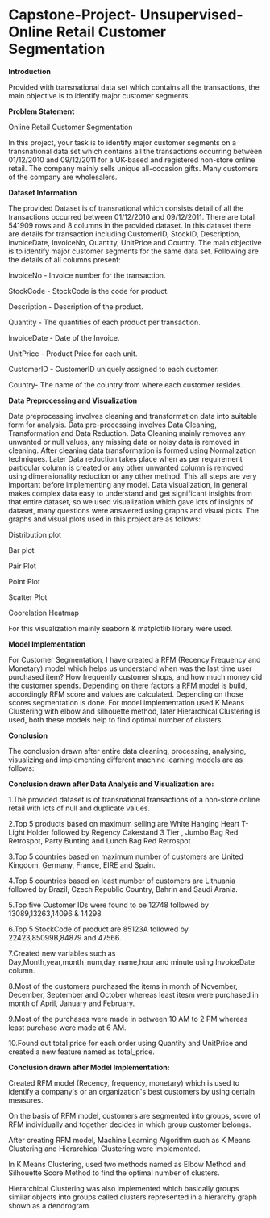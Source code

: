 # Capstone-Project- Unsupervised- Online Retail Customer Segmentation

**Introduction**

Provided with transnational data set which contains all the transactions, the main objective is to identify major customer segments.

**Problem Statement**

Online Retail Customer Segmentation

In this project, your task is to identify major customer segments on a transnational data set which contains all the transactions occurring between 01/12/2010 and 09/12/2011 for a UK-based and registered non-store online retail. The company mainly sells unique all-occasion gifts. Many customers of the company are wholesalers.

**Dataset Information**

The provided Dataset is of transnational which consists detail of all the transactions occurred between 01/12/2010 and 09/12/2011. There are total 541909 rows and 8 columns in the provided dataset. In this dataset there are details for transaction including CustomerID, StockID, Description, InvoiceDate, InvoiceNo, Quantity, UnitPrice and Country. The main objective is to identify major customer segments for the same data set. Following are the details of all columns present:

InvoiceNo - Invoice number for the transaction.

StockCode - StockCode is the code for product.

Description - Description of the product.

Quantity - The quantities of each product per transaction.

InvoiceDate - Date of the Invoice.

UnitPrice - Product Price for each unit.

CustomerID - CustomerID uniquely assigned to each customer.

Country- The name of the country from where each customer resides. 

**Data Preprocessing and Visualization**

Data preprocessing involves cleaning and transformation data into suitable form for analysis. Data pre-processing involves Data Cleaning, Transformation and Data Reduction. Data Cleaning mainly removes any unwanted or null values, any missing data or noisy data is removed in cleaning. After cleaning data transformation is formed using Normalization techniques. Later Data reduction takes place when as per requirement particular column is created or any other unwanted column is removed using dimensionality reduction or any other method. This all steps are very important before implementing any model. Data visualization, in general makes complex data easy to understand and get significant insights from that entire dataset, so we used visualization which gave lots of insights of dataset, many questions were answered using graphs and visual plots. The graphs and visual plots used in this project are as follows:

Distribution plot

Bar plot

Pair Plot

Point Plot

Scatter Plot

Coorelation Heatmap

For this visualization mainly seaborn & matplotlib library were used.

**Model Implementation**

For Customer Segmentation, I have created a RFM (Recency,Frequency and Monetary) model which helps us understand when was the last time user purchased item? How frequently customer shops, and how much money did the customer spends. Depending on there factors a RFM model is build, accordingly RFM score and values are calculated. Depending on those scores segmentation is done. For model implementation used K Means Clustering with elbow and silhouette method, later Hierarchical Clustering is used, both these models help to find optimal number of clusters.

**Conclusion**

The conclusion drawn after entire data cleaning, processing, analysing, visualizing and implementing different machine learning models are as follows:

**Conclusion drawn after Data Analysis and Visualization are:**

1.The provided dataset is of transnational transactions of a non-store online retail with lots of null and duplicate values.

2.Top 5 products based on maximum selling are White Hanging Heart T-Light Holder followed by Regency Cakestand 3 Tier , Jumbo Bag Red Retrospot, Party Bunting and Lunch Bag Red Retrospot

3.Top 5 countries based on maximum number of customers are United Kingdom, Germany, France, EIRE and Spain.

4.Top 5 countries based on least number of customers are Lithuania followed by Brazil, Czech Republic Country, Bahrin and Saudi Arania.

5.Top five Customer IDs were found to be 12748 followed by 13089,13263,14096 & 14298

6.Top 5 StockCode of product are 85123A followed by 22423,85099B,84879 and 47566.

7.Created new variables such as Day,Month,year,month_num,day_name,hour and minute using InvoiceDate column.

8.Most of the customers purchased the items in month of November, December, September and October whereas least itesm were purchased in month of April, January and February.

9.Most of the purchases were made in between 10 AM to 2 PM whereas least purchase were made at 6 AM.

10.Found out total price for each order using Quantity and UnitPrice and created a new feature named as total_price.

**Conclusion drawn after Model Implementation:**

Created RFM model (Recency, frequency, monetary) which is used to identify a company's or an organization's best customers by using certain measures.

On the basis of RFM model, customers are segmented into groups, score of RFM individually and together decides in which group customer belongs.

After creating RFM model, Machine Learning Algorithm such as K Means Clustering and Hierarchical Clustering were implemented.

In K Means Clustering, used two methods named as Elbow Method and Silhouette Score Method to find the optimal number of clusters.

Hierarchical Clustering was also implemented which basically groups similar objects into groups called clusters represented in a hierarchy graph shown as a dendrogram.



